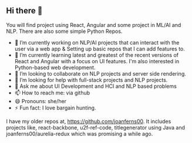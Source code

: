 ## Hi there 👋

You will find project using React, Angular and some project in ML/AI and NLP. There are also some simple Python Repos. 
- 🔭 I’m currently working on NLP/AI projects that can interact with the user via a web app & Setting up basic repos that I can add features to.
- 🌱 I’m currently learning latest and greatest of the recent versions of React and Angular with a focus on UI features. I'm also interested in Python-based web development.
- 👯 I’m looking to collaborate on NLP projects and server side rendering.
- 🤔 I’m looking for help with full-stack projects and NLP projects.
- 💬 Ask me about UI Development and HCI and NLP based problems
- 📫 How to reach me: via github
- 😄 Pronouns: she/her
- ⚡ Fun fact: I love bargain hunting.



I have my older repos at, https://github.com/joanferns00. It includes projects like, react-backbone, u2f-ref-code, titlegenerator using Java and joanferns00/aurelia-redux which was promising a while ago.

<!--
**cherylfernandes07/cherylfernandes07** is a ✨ _special_ ✨ repository because its `README.md` (this file) appears on your GitHub profile.
